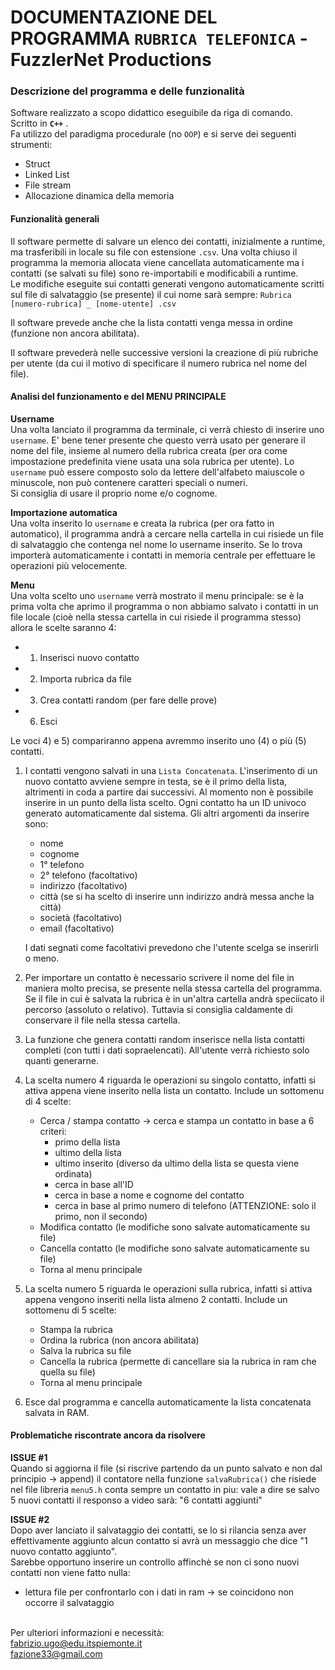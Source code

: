 DOCUMENTAZIONE DEL PROGRAMMA `RUBRICA TELEFONICA` - FuzzlerNet Productions
==========================================================================
  
### Descrizione del programma e delle funzionalità

Software realizzato a scopo didattico eseguibile da riga di comando.   
Scritto in **`C++`** .  
Fa utilizzo del paradigma procedurale (no `OOP`) e si serve dei seguenti strumenti:  
- Struct
- Linked List
- File stream
- Allocazione dinamica della memoria
  
#### Funzionalità generali

Il software permette di salvare un elenco dei contatti, inizialmente a runtime, ma trasferibili in locale su file con estensione `.csv`. Una volta chiuso il programma la memoria allocata viene cancellata automaticamente ma i contatti (se salvati su file) sono re-importabili e modificabili a runtime.    
Le modifiche eseguite sui contatti generati vengono automaticamente scritti sul file di salvataggio (se presente) il cui nome sarà sempre:   `Rubrica [numero-rubrica] _ [nome-utente] .csv`  

Il software prevede anche che la lista contatti venga messa in ordine (funzione non ancora abilitata).  

Il software prevederà nelle successive versioni la creazione di più rubriche per utente (da cui il motivo di specificare il numero rubrica nel nome del file).  

#### Analisi del funzionamento e del MENU PRINCIPALE

**Username**  
Una volta lanciato il programma da terminale, ci verrà chiesto di inserire uno `username`. E' bene tener presente che questo verrà usato per generare il nome del file, insieme al numero della rubrica creata (per ora come impostazione predefinita viene usata una sola rubrica per utente). Lo `username` può essere composto solo da lettere dell'alfabeto maiuscole o minuscole, non può contenere caratteri speciali o numeri.  
Si consiglia di usare il proprio nome e/o cognome.  

**Importazione automatica**  
Una volta inserito lo `username` e creata la rubrica (per ora fatto in automatico), il programma andrà a cercare nella cartella in cui risiede un file di salvataggio che contenga nel nome lo username inserito. Se lo trova importerà automaticamente i contatti in memoria centrale per effettuare le operazioni più velocemente.
  
**Menu**   
Una volta scelto uno `username` verrà mostrato il menu principale: se è la prima volta che aprimo il programma o non abbiamo salvato i contatti in un file locale (cioè nella stessa cartella in cui risiede il programma stesso) allora le scelte saranno 4:  
- 1) Inserisci nuovo contatto
- 2) Importa rubrica da file
- 3) Crea contatti random (per fare delle prove)
- 6) Esci
  
Le voci 4) e 5) compariranno appena avremmo inserito uno (4) o più (5) contatti.  
1) I contatti vengono salvati in una `Lista Concatenata`. L'inserimento di un nuovo contatto avviene sempre in testa, se è il primo della lista, altrimenti in coda a partire dai successivi. Al momento non è possibile inserire in un punto della lista scelto. Ogni contatto ha un ID univoco generato automaticamente dal sistema. Gli altri argomenti da inserire sono:
    - nome 
    - cognome 
    - 1° telefono 
    - 2° telefono (facoltativo)
    - indirizzo (facoltativo)
    - città (se si ha scelto di inserire unn indirizzo andrà messa anche la città)
    - società (facoltativo)
    - email (facoltativo)
  
    I dati segnati come facoltativi prevedono che l'utente scelga se inserirli o meno.  

2) Per importare un contatto è necessario scrivere il nome del file in maniera molto precisa, se presente nella stessa cartella del programma. Se il file in cui è salvata la rubrica è in un'altra cartella andrà speciicato il percorso (assoluto o relativo).  Tuttavia si consiglia caldamente di conservare il file nella stessa cartella.  
3) La funzione che genera contatti random inserisce nella lista contatti completi (con tutti i dati sopraelencati). All'utente verrà richiesto solo quanti generarne.  
4) La scelta numero 4 riguarda le operazioni su singolo contatto, infatti si attiva appena viene inserito nella lista un contatto. Include un sottomenu di 4 scelte:
    - Cerca / stampa contatto -> cerca e stampa un contatto in base a 6 criteri:
        - primo della lista
        - ultimo della lista
        - ultimo inserito (diverso da ultimo della lista se questa viene ordinata)
        - cerca in base all'ID
        - cerca in base a nome e cognome del contatto
        - cerca in base al primo numero di telefono (ATTENZIONE: solo il primo, non il secondo)
    - Modifica contatto (le modifiche sono salvate automaticamente su file)
    - Cancella contatto (le modifiche sono salvate automaticamente su file)
    - Torna al menu principale
5) La scelta numero 5 riguarda le operazioni sulla rubrica, infatti si attiva appena vengono inseriti nella lista almeno 2 contatti. Include un sottomenu di 5 scelte:
    - Stampa la rubrica 
    - Ordina la rubrica (non ancora abilitata)
    - Salva la rubrica su file
    - Cancella la rubrica (permette di cancellare sia la rubrica in ram che quella su file)
    - Torna al menu principale  
  
6) Esce dal programma e cancella automaticamente la lista concatenata salvata in RAM.



#### Problematiche riscontrate ancora da risolvere

**ISSUE #1**  
Quando si aggiorna il file (si riscrive partendo da un punto salvato e non dal principio -> append)
il contatore nella funzione `salvaRubrica()` che risiede nel file libreria `menu5.h` conta sempre un contatto in piu: vale a dire se salvo 5 nuovi contatti il responso a video sarà: "6 contatti aggiunti"
  
**ISSUE #2**  
Dopo aver lanciato il salvataggio dei contatti, se lo si rilancia senza aver effettivamente aggiunto alcun contatto si avrà un messaggio che dice "1 nuovo contatto aggiunto".  
Sarebbe opportuno inserire un controllo affinchè se non ci sono nuovi contatti non viene fatto nulla:
- lettura file per confrontarlo con i dati in ram -> se coincidono non occorre il salvataggio  
  
&nbsp;  
Per ulteriori informazioni e necessità:  
fabrizio.ugo@edu.itspiemonte.it  
fazione33@gmail.com
